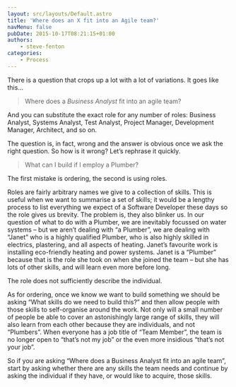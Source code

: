 ```yaml
---
layout: src/layouts/Default.astro
title: 'Where does an X fit into an Agile team?'
navMenu: false
pubDate: 2015-10-17T08:21:15+01:00
authors:
    - steve-fenton
categories:
    - Process
---
```


There is a question that crops up a lot with a lot of variations. It goes like this…

> Where does a *Business Analyst* fit into an agile team?

And you can substitute the exact role for any number of roles: Business Analyst, Systems Analyst, Test Analyst, Project Manager, Development Manager, Architect, and so on.

The question is, in fact, wrong and the answer is obvious once we ask the right question. So how is it wrong? Let’s rephrase it quickly.

> What can I build if I employ a Plumber?

The first mistake is ordering, the second is using roles.

Roles are fairly arbitrary names we give to a collection of skills. This is useful when we want to summarise a set of skills; it would be a lengthy process to list everything we expect of a Software Developer these days so the role gives us brevity. The problem is, they also blinker us. In our question of what to do with a Plumber, we are inevitably focussed on water systems – but we aren’t dealing with “a Plumber”, we are dealing with “Janet” who is a highly qualified Plumber, who is also highly skilled in electrics, plastering, and all aspects of heating. Janet’s favourite work is installing eco-friendly heating and power systems. Janet is a “Plumber” because that is the role she took on when she joined the team – but she has lots of other skills, and will learn even more before long.

The role does not sufficiently describe the individual.

As for ordering, once we know we want to build something we should be asking “What skills do we need to build this?” and then allow people with those skills to self-organise around the work. Not only will a small number of people be able to cover an astonishingly large range of skills, they will also learn from each other because they are individuals, and not “Plumbers”. When everyone has a job title of “Team Member”, the team is no longer open to “that’s not my job” or the even more insidious “that’s not your job”.

So if you are asking “Where does a Business Analyst fit into an agile team”, start by asking whether there are any skills the team needs and continue by asking the individual if they have, or would like to acquire, those skills.